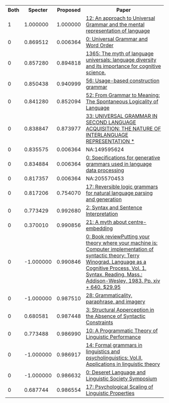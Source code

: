 <html><table><tr>
<th>Both</th>
<th>Specter</th>
<th>Proposed</th>
<th>Paper</th>
</tr>
<tr>
<td>1</td>
<td>1.000000</td>
<td>1.000000</td>
<td><a href="https://www.semanticscholar.org/paper/bbcaa19795f77927c3081a8feb0915bad9168a29">12: An approach to Universal Grammar and the mental representation of language</a></td>
</tr>
<tr>
<td>0</td>
<td>0.869512</td>
<td>0.006364</td>
<td><a href="https://www.semanticscholar.org/paper/4ea47c7acadc5703afb3f447c76543f0972c32ca">0: Universal Grammar and Word Order</a></td>
</tr>
<tr>
<td>0</td>
<td>0.857280</td>
<td>0.894818</td>
<td><a href="https://www.semanticscholar.org/paper/e086e4e1e4079354adb1f9bd156c4bf36fa23a59">1365: The myth of language universals: language diversity and its importance for cognitive science.</a></td>
</tr>
<tr>
<td>0</td>
<td>0.850438</td>
<td>0.940999</td>
<td><a href="https://www.semanticscholar.org/paper/073e84a0cb250cc9509f895a8c11388b4dfc271f">56: Usage-based construction grammar</a></td>
</tr>
<tr>
<td>0</td>
<td>0.841280</td>
<td>0.852094</td>
<td><a href="https://www.semanticscholar.org/paper/30d4e96f20bd4470496d670a9ba8f820927c14d1">52: From Grammar to Meaning: The Spontaneous Logicality of Language</a></td>
</tr>
<tr>
<td>0</td>
<td>0.838847</td>
<td>0.873977</td>
<td><a href="https://www.semanticscholar.org/paper/0112d2869ca0fc8ae5981291c86a33be5cc8d938">33: UNIVERSAL GRAMMAR IN SECOND LANGUAGE ACQUISITION: THE NATURE OF INTERLANGUAGE REPRESENTATION *</a></td>
</tr>
<tr>
<td>0</td>
<td>0.835575</td>
<td>0.006364</td>
<td>NA:149595624</td>
</tr>
<tr>
<td>0</td>
<td>0.834884</td>
<td>0.006364</td>
<td><a href="https://www.semanticscholar.org/paper/3c8e0e77ddaae7cefd2007c12a948806851e0c48">0: Specifications for generative grammars used in language data processing</a></td>
</tr>
<tr>
<td>0</td>
<td>0.817357</td>
<td>0.006364</td>
<td>NA:205570453</td>
</tr>
<tr>
<td>0</td>
<td>0.817206</td>
<td>0.754070</td>
<td><a href="https://www.semanticscholar.org/paper/fe350b45b036947428cccd51139b3bc68beda1ac">17: Reversible logic grammars for natural language parsing and generation</a></td>
</tr>
<tr>
<td>0</td>
<td>0.773429</td>
<td>0.992680</td>
<td><a href="https://www.semanticscholar.org/paper/6c0de7d53a2be81f9c98883b0b702f54dadd2dfa">2: Syntax and Sentence Interpretation</a></td>
</tr>
<tr>
<td>0</td>
<td>0.370010</td>
<td>0.990856</td>
<td><a href="https://www.semanticscholar.org/paper/0969c806333d438547243b66feaaab2d72dc6ba4">21: A myth about centre-embedding</a></td>
</tr>
<tr>
<td>0</td>
<td>-1.000000</td>
<td>0.990846</td>
<td><a href="https://www.semanticscholar.org/paper/338f9612c92307e8eaaa4f3e1b8ce8ad4ede30bd">0: Book reviewPutting your theory where your machine is: Computer implementation of syntactic theory: Terry Winograd. Language as a Cognitive Process, Vol. 1, Syntax. Reading, Mass.: Addison-Wesley, 1983. Pp. xiv + 640. $29.95</a></td>
</tr>
<tr>
<td>0</td>
<td>-1.000000</td>
<td>0.987510</td>
<td><a href="https://www.semanticscholar.org/paper/05207deb66091649e6cf165edc75144457a16f3f">28: Grammaticality, paraphrase, and imagery</a></td>
</tr>
<tr>
<td>0</td>
<td>0.680581</td>
<td>0.987448</td>
<td><a href="https://www.semanticscholar.org/paper/a46ad768fb7fb11fd44f0c2eac37135468159e05">3: Structural Apperception in the Absence of Syntactic Constraints</a></td>
</tr>
<tr>
<td>0</td>
<td>0.773488</td>
<td>0.986990</td>
<td><a href="https://www.semanticscholar.org/paper/5a6c2ec33044eccd747679e6784c2f7174878b48">10: A Programmatic Theory of Linguistic Performance</a></td>
</tr>
<tr>
<td>0</td>
<td>-1.000000</td>
<td>0.986917</td>
<td><a href="https://www.semanticscholar.org/paper/9e9049e8bcd267ad1f984521e19b8cda8cd84d4e">14: Formal grammars in linguistics and psycholinguistics: Vol.II, Applications in linguistic theory</a></td>
</tr>
<tr>
<td>0</td>
<td>-1.000000</td>
<td>0.986632</td>
<td><a href="https://www.semanticscholar.org/paper/672a5f8315cf29c3868f29bc2f93907f0ce8a399">0: Deseret Language and Linguistic Society Symposium</a></td>
</tr>
<tr>
<td>0</td>
<td>0.687744</td>
<td>0.986554</td>
<td><a href="https://www.semanticscholar.org/paper/2f444e9203ea46784a00972162c2a51cddfebe0a">17: Psychological Scaling of Linguistic Properties</a></td>
</tr>
</table></html>

